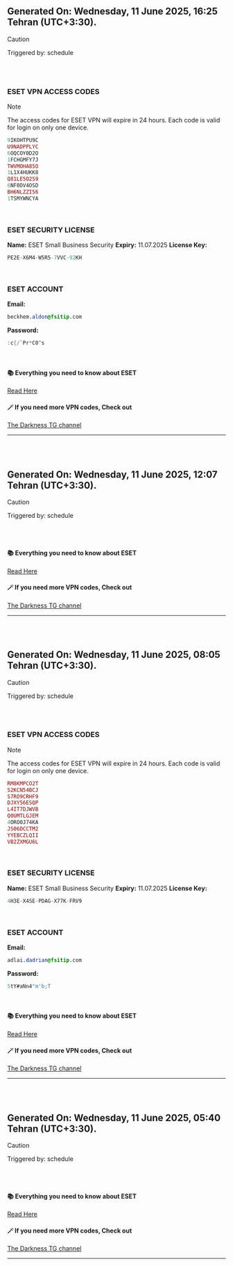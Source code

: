 ## Generated On: Wednesday, 11 June 2025, 16:25 Tehran (UTC+3:30).

> [!CAUTION]
> Triggered by: schedule

<br><br>

### ESET VPN ACCESS CODES

> [!NOTE]
> The access codes for ESET VPN will expire in 24 hours.
> Each code is valid for login on only one device.

```ruby
9IKOHTPU9C
U9NADPPLYC
6OQCOY0D2O
1FCHGMFY7J
TWVMOHA85O
1L1X4HUKK8
Q81LE5O2S9
6NF0DV4OSD
BH6NLZZI56
1TSMYWNCYA
```

<br>

### ESET SECURITY LICENSE

**Name:** ESET Small Business Security
**Expiry:** 11.07.2025
**License Key:**

```POV-Ray SDL
PE2E-X6M4-W5R5-7VVC-92KH
```

<br>

### ESET ACCOUNT

**Email:**

```CSS
beckhem.aldon@fsitip.com
```

**Password:**

```POV-Ray SDL
:c{/`Pr*C0^s
```

<br>

#### 📚 Everything you need to know about ESET

[Read Here](https://t.me/F_NiREvil/2113)

#### 🪄 If you need more VPN codes, Check out

[The Darkness TG channel](https://t.me/Eset_key_trial)

---

<br><br>

## Generated On: Wednesday, 11 June 2025, 12:07 Tehran (UTC+3:30).

> [!CAUTION]
> Triggered by: schedule

<br><br>

#### 📚 Everything you need to know about ESET

[Read Here](https://t.me/F_NiREvil/2113)

#### 🪄 If you need more VPN codes, Check out

[The Darkness TG channel](https://t.me/Eset_key_trial)

---

<br><br>

## Generated On: Wednesday, 11 June 2025, 08:05 Tehran (UTC+3:30).

> [!CAUTION]
> Triggered by: schedule

<br><br>

### ESET VPN ACCESS CODES

> [!NOTE]
> The access codes for ESET VPN will expire in 24 hours.
> Each code is valid for login on only one device.

```ruby
RM8KMPCO2T
S2KCN54BCJ
S7RO9CRHF9
DJXY56ESQP
L4IT7DJWVB
Q0UMTLGJEM
4ORO0J74KA
JS06DCCTM2
YYEBCZLQII
VB2ZXMGU6L
```

<br>

### ESET SECURITY LICENSE

**Name:** ESET Small Business Security
**Expiry:** 11.07.2025
**License Key:**

```POV-Ray SDL
4H3E-X4SE-PDAG-X77K-FRV9
```

<br>

### ESET ACCOUNT

**Email:**

```CSS
adlai.dadrian@fsitip.com
```

**Password:**

```POV-Ray SDL
5tY#aNn4"m'b;T
```

<br>

#### 📚 Everything you need to know about ESET

[Read Here](https://t.me/F_NiREvil/2113)

#### 🪄 If you need more VPN codes, Check out

[The Darkness TG channel](https://t.me/Eset_key_trial)

---

<br><br>

## Generated On: Wednesday, 11 June 2025, 05:40 Tehran (UTC+3:30).

> [!CAUTION]
> Triggered by: schedule

<br><br>

#### 📚 Everything you need to know about ESET

[Read Here](https://t.me/F_NiREvil/2113)

#### 🪄 If you need more VPN codes, Check out

[The Darkness TG channel](https://t.me/Eset_key_trial)

---

<br><br>

